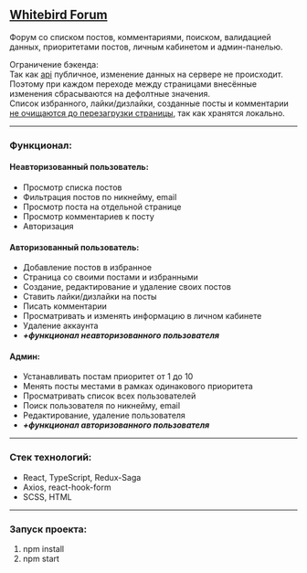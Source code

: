 ## [Whitebird Forum][1]

Форум со списком постов, комментариями, поиском, валидацией данных, приоритетами постов, личным кабинетом и админ-панелью.

Ограничение бэкенда: \
Так как [api][1] публичное, изменение данных на сервере не происходит. Поэтому при каждом переходе между страницами внесённые изменения сбрасываются на дефолтные значения. \
Список избранного, лайки/дизлайки, созданные посты и комментарии <ins>не очищаются до перезагрузки страницы</ins>, так как хранятся локально.

---

### **Функционал**:
#### **Неавторизованный пользователь**:
- Просмотр списка постов
- Фильтрация постов по никнейму, email
- Просмотр поста на отдельной странице
- Просмотр комментариев к посту
- Авторизация

#### **Авторизованный пользователь**:
- Добавление постов в избранное
- Страница со своими постами и избранными
- Создание, редактирование и удаление своих постов
- Ставить лайки/дизлайки на посты
- Писать комментарии
- Просматривать и изменять информацию в личном кабинете
- Удаление аккаунта
- ***+функционал неавторизованного пользователя***

#### **Админ**:
- Устанавливать постам приоритет от 1 до 10
- Менять посты местами в рамках одинакового приоритета
- Просматривать список всех пользователей
- Поиск пользователя по никнейму, email
- Редактирование, удаление пользователя
- **_+функционал авторизованного пользователя_**
  
---
### **Стек технологий**: 
- React, TypeScript, Redux-Saga
- Axios, react-hook-form
- SCSS, HTML

---
### **Запуск проекта**: 
1. npm install
2. npm start

[1]: https://deemoor.github.io/whitebird_forum/
[2]: https://jsonplaceholder.typicode.com/